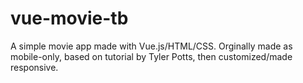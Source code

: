 # vue-movie-tb

A simple movie app made with Vue.js/HTML/CSS. Orginally made as mobile-only, based on tutorial by Tyler Potts, then customized/made responsive.